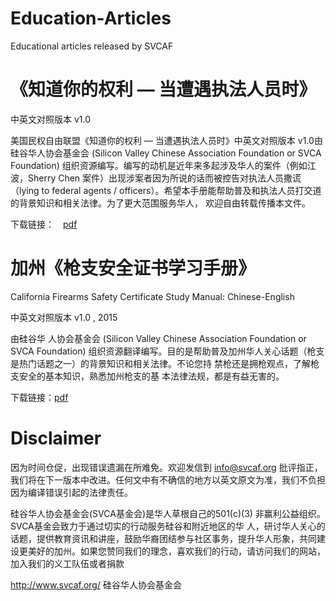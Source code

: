 # Education-Articles
Educational articles released by SVCAF

# 《知道你的权利 — 当遭遇执法人员时》

中英文对照版本 v1.0 

美国民权自由联盟《知道你的权利 — 当遭遇执法人员时》中英文对照版本 v1.0由硅谷华人协会基金会 (Silicon Valley Chinese Association Foundation or SVCA Foundation) 组织资源编写。编写的动机是近年来多起涉及华人的案件（例如江波，Sherry Chen 案件）出现涉案者因为所说的话而被控告对执法人员撒谎 （lying to federal agents / officers）。希望本手册能帮助普及和执法人员打交道的背景知识和相关法律。为了更大范围服务华人， 欢迎自由转载传播本文件。

下载链接：　[pdf](https://github.com/svcaf/Education-Articles/blob/master/knowYourRights_Chinese_English_v1.pdf)

# 加州《枪支安全证书学习手册》

California Firearms Safety Certificate Study Manual: Chinese-English

中英文对照版本 v1.0 , 2015

由硅谷华 人协会基金会 (Silicon Valley Chinese Association Foundation or SVCA Foundation) 组织资源翻译编写。目的是帮助普及加州华人关心话题（枪支是热门话题之一）的背景知识和相关法律。不论您持 禁枪还是拥枪观点，了解枪支安全的基本知识，熟悉加州枪支的基 本法律法规，都是有益无害的。

下载链接：[pdf](https://github.com/svcaf/Education-Articles/blob/master/caGunLaw-2015-Jan.pdf)

# Disclaimer 

因为时间仓促，出现错误遗漏在所难免。欢迎发信到 info@svcaf.org 批评指正，我们将在下一版本中改进。任何文中有不确信的地方以英文原文为准，我们不负担因为编译错误引起的法律责任。

硅谷华人协会基金会(SVCA基金会)是华人草根自己的501(c)(3) 非赢利公益组织。SVCA基金会致力于通过切实的行动服务硅谷和附近地区的华 人，研讨华人关心的话题，提供教育资讯和讲座，鼓励华裔团结参与社区事务，提升华人形象，共同建设更美好的加州。如果您赞同我们的理念，喜欢我们的行动，请访问我们的网站，加入我们的义工队伍或者捐款

http://www.svcaf.org/ 
硅谷华人协会基金会

